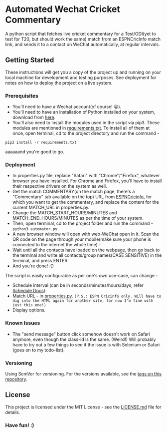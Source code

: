 # Automated Wechat Cricket Commentary

A python script that fetches live cricket commentary for a Test/ODI(yet to test for T20, but should work the same) match from an ESPNCricInfo match link, and sends it to a contact on WeChat automatically, at regular intervals.

## Getting Started

These instructions will get you a copy of the project up and running on your local machine for development and testing purposes. See deployment for notes on how to deploy the project on a live system.

### Prerequisites

- You'll need to have a Wechat account(of course! 😛).
- You'll need to have an installation of Python installed on your system, download from [here](https://www.python.org/downloads/).
- You'll also need to install the modules used in the script via pip3. These modules are mentioned in [requirements.txt](requirements.txt).
To install all of them at once, open terminal, cd to the project directory and run the command -

`pip3 install -r requirements.txt`

aaaaaand you're good to go.

### Deployment

- In properties.py file, replace "Safari" with "Chrome"/"Firefox", whatever browser you have installed. For Chrome and Firefox, you'll have to install their respective drivers on the system as well.
- Get the match COMMENTARY(on the match page, there's a "Commentary" tab available on the top) URL from [ESPNCricinfo](http://www.espncricinfo.com), for which you want to get the commentary, and replace the content for the current MATCH_URL in properties.py.
- Change the MATCH_START_HOURS/MINUTES and MATCH_END_HOURS/MINUTES as per the time of your system.
- Then, open terminal, cd to the project folder and run the command -
`python3 automator.py`
- A new browser window will open with web-WeChat open in it. Scan the QR code on the page through your mobile(make sure your phone is connected to the internet the whole time) -
- Wait until all the contacts have loaded on the webpage, then go back to the terminal and write all contacts/group names(CASE SENSITIVE) in the terminal, and press ENTER.
- And you're done! :D

The script is easily configurable as per one's own use-case, can change -
- Schedule interval (can be in seconds/minutes/hours/days, refer [Schedule Docs](https://schedule.readthedocs.io/en/stable/)).
- Match URL - in [properties.py](properties.py).
`(P.S.: ESPN Cricinfo only. Will have to dig into the HTML again for another site, for now I'm fine with just this one!)`
- Display options.

### Known Issues

- The "send message" button click somehow doesn't work on Safari anymore, even though the class-id is the same. (Weird!) Will probably have to try out a few things to see if the issue is with Selenium or Safari (goes on to my todo-list).

### Versioning

Using SemVer for versioning. For the versions available, see the [tags on this repository](https://github.com/rahulkhairwar/automated-whatsapp-cricket-commentary/tags).

## License

This project is licensed under the MIT License - see the [LICENSE.md](LICENSE.md) file for details.

<h3>Have fun! :)<h3>
